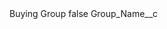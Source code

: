 <?xml version="1.0" encoding="UTF-8"?>
<CustomMetadata xmlns="http://soap.sforce.com/2006/04/metadata" xmlns:xsi="http://www.w3.org/2001/XMLSchema-instance">
    <label>Buying Group</label>
    <protected>false</protected>
    <values>
        <field>Group_Name__c</field>
        <value xsi:nil="true"/>
    </values>
</CustomMetadata>
